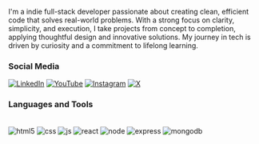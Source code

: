 I'm a indie full-stack developer passionate about creating clean, efficient code that solves real-world problems. With a strong focus on clarity, simplicity, and execution, I take projects from concept to completion, applying thoughtful design and innovative solutions. My journey in tech is driven by curiosity and a commitment to lifelong learning.

### Social Media

[![LinkedIn](https://img.shields.io/badge/LinkedIn-0077B5?style=for-the-badge&logo=linkedin&logoColor=white)](https://www.linkedin.com/in/mfthaina)
[![YouTube](https://img.shields.io/badge/YouTube-FF0000?style=for-the-badge&logo=youtube&logoColor=white)](https://www.youtube.com/@mfthaina)
[![Instagram](https://img.shields.io/badge/Instagram-E4405F?style=for-the-badge&logo=instagram&logoColor=white)](https://instagram.com/mfthaina)
[![X](https://img.shields.io/badge/Twitter-1DA1F2?style=for-the-badge&logo=twitter&logoColor=white)](https://x.com/mfthaina)

### Languages and Tools

<div style="display: inline_block"><br/>
    <img align="center" alt="html5" src="https://img.shields.io/badge/HTML5-E34F26?style=for-the-badge&logo=html5&logoColor=white">
    <img align="center" alt="css" src="https://img.shields.io/badge/CSS3-1572B6?style=for-the-badge&logo=css3&logoColor=white">
    <img align="center" alt="js" src="https://img.shields.io/badge/JavaScript-F7DF1E?style=for-the-badge&logo=javascript&logoColor=black">
    <img align="center" alt="react" src="https://img.shields.io/badge/React-20232A?style=for-the-badge&logo=react&logoColor=61DAFB">
    <img align="center" alt="node" src="https://img.shields.io/badge/Node.js-43853D?style=for-the-badge&logo=node.js&logoColor=white">
    <img align="center" alt="express" src="https://img.shields.io/badge/Express.js-404D59?style=for-the-badge">
    <img align="center" alt= "mongodb" src="https://img.shields.io/badge/MongoDB-4EA94B?style=for-the-badge&logo=mongodb&logoColor=white">
</div>
